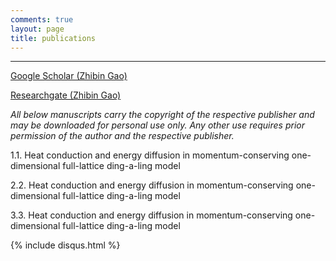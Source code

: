 ```yaml
---
comments: true
layout: page
title: publications
---
```

---
[Google Scholar (Zhibin Gao)](https://scholar.google.com.sg/citations?user=LN4AinsAAAAJ&hl=en)

[Researchgate (Zhibin Gao)](https://www.researchgate.net/profile/Zhibin_Gao2)

*All below manuscripts carry the copyright of the respective publisher and may be 
downloaded for personal use only. Any other use requires prior permission of the 
author and the respective publisher.*

1.1. Heat conduction and energy diffusion in momentum-conserving 
     one-dimensional full-lattice ding-a-ling model

2.2. Heat conduction and energy diffusion in momentum-conserving one-dimensional 
     full-lattice ding-a-ling model

3.3. Heat conduction and energy diffusion in momentum-conserving one-dimensional 
     full-lattice ding-a-ling model



   
 




{% include disqus.html %}

